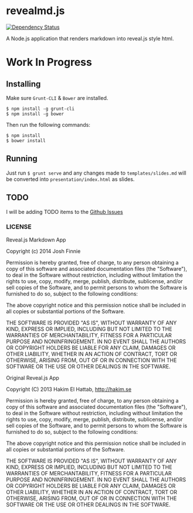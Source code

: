 # revealmd.js

[![Dependency Status](https://david-dm.org/joshfinnie/revealmd.js.png)](https://david-dm.org/joshfinnie/revealmd.js.png)

A Node.js application that renders markdown into reveal.js style html.

# Work In Progress

## Installing

Make sure `Grunt-CLI` & `Bower` are installed.

    $ npm install -g grunt-cli
    $ npm install -g bower

Then run the following commands:

    $ npm install
    $ bower install

## Running

Just run `$ grunt serve` and any changes made to `templates/slides.md` will be converted 
into `presentation/index.html` as slides.

## TODO

I will be adding TODO items to the [Github Issues](https://github.com/joshfinnie/revealmd.js/issues?state=open)

### LICENSE

Reveal.js Markdown App

Copyright (c) 2014 Josh Finnie

Permission is hereby granted, free of charge, to any person obtaining a copy of
this software and associated documentation files (the "Software"), to deal in
the Software without restriction, including without limitation the rights to
use, copy, modify, merge, publish, distribute, sublicense, and/or sell copies of
the Software, and to permit persons to whom the Software is furnished to do so,
subject to the following conditions:

The above copyright notice and this permission notice shall be included in all
copies or substantial portions of the Software.

THE SOFTWARE IS PROVIDED "AS IS", WITHOUT WARRANTY OF ANY KIND, EXPRESS OR
IMPLIED, INCLUDING BUT NOT LIMITED TO THE WARRANTIES OF MERCHANTABILITY, FITNESS
FOR A PARTICULAR PURPOSE AND NONINFRINGEMENT. IN NO EVENT SHALL THE AUTHORS OR
COPYRIGHT HOLDERS BE LIABLE FOR ANY CLAIM, DAMAGES OR OTHER LIABILITY, WHETHER
IN AN ACTION OF CONTRACT, TORT OR OTHERWISE, ARISING FROM, OUT OF OR IN
CONNECTION WITH THE SOFTWARE OR THE USE OR OTHER DEALINGS IN THE SOFTWARE.

Original Reveal.js App

Copyright (C) 2013 Hakim El Hattab, http://hakim.se

Permission is hereby granted, free of charge, to any person obtaining a copy
of this software and associated documentation files (the "Software"), to deal
in the Software without restriction, including without limitation the rights
to use, copy, modify, merge, publish, distribute, sublicense, and/or sell
copies of the Software, and to permit persons to whom the Software is
furnished to do so, subject to the following conditions:

The above copyright notice and this permission notice shall be included in
all copies or substantial portions of the Software.

THE SOFTWARE IS PROVIDED "AS IS", WITHOUT WARRANTY OF ANY KIND, EXPRESS OR
IMPLIED, INCLUDING BUT NOT LIMITED TO THE WARRANTIES OF MERCHANTABILITY,
FITNESS FOR A PARTICULAR PURPOSE AND NONINFRINGEMENT. IN NO EVENT SHALL THE
AUTHORS OR COPYRIGHT HOLDERS BE LIABLE FOR ANY CLAIM, DAMAGES OR OTHER
LIABILITY, WHETHER IN AN ACTION OF CONTRACT, TORT OR OTHERWISE, ARISING FROM,
OUT OF OR IN CONNECTION WITH THE SOFTWARE OR THE USE OR OTHER DEALINGS IN
THE SOFTWARE.
